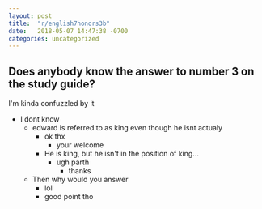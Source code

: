 ```yaml
---
layout: post
title:  "r/english7honors3b"
date:   2018-05-07 14:47:38 -0700
categories: uncategorized
---
```

## Does anybody know the answer to number 3 on the study guide?
I'm kinda confuzzled by it
* I dont know
  * edward is referred to as king even though he isnt actualy
    * ok thx
      * your welcome
    * He is king, but he isn't in the position of king...
      * ugh parth
        * thanks
  * Then why would you answer
    * lol
    * good point tho
 
